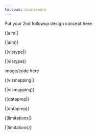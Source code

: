 ```yaml
---
follows: coursework
---
```


Put your 2nd followup design concept here

{(aim|}

{|aim)}

{(vistype|}

{|vistype)}

image/code here

{(vismapping|}

{|vismapping)}

{(dataprep|}

{|dataprep)}

{(limitations|}

{|limitations)}
